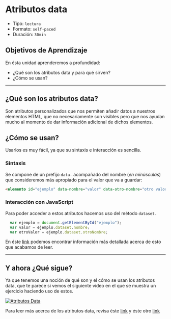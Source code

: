 # Atributos data

- Tipo: `lectura`
- Formato: `self-paced`
- Duración: `30min`

## Objetivos de Aprendizaje

En ésta unidad aprenderemos a profundidad:

- ¿Qué son los atributos data y para qué sirven?
- ¿Cómo se usan?

***

## ¿Qué son los atributos data?

Son atributos personalizados que nos permiten añadir datos a nuestros elementos
HTML, que no necesariamente son visibles pero que nos ayudan mucho al momento
de dar información adicional de dichos elementos.

## ¿Cómo se usan?

Usarlos es muy fácil, ya que su sintaxis e interacción es sencilla.

### Sintaxis

Se compone de un prefijo `data-` acompañado del nombre (*en minúsculas*) que
consideremos más apropiado para el valor que va a guardar:

```html
<elemento id="ejemplo" data-nombre="valor" data-otro-nombre="otro valor">
```

### Interacción con JavaScript

Para poder acceder a estos atributos hacemos uso del método `dataset`.

```javascript
  var ejemplo = document.getElementById("ejemplo");
  var valor = ejemplo.dataset.nombre;
  var otroValor = ejemplo.dataset.otroNombre;
```

En éste [link](https://cybmeta.com/los-atributos-data-y-el-dataset-api) podemos
encontrar información más detallada acerca de esto que acabamos de leer.

***

## Y ahora ¿Qué sigue?

Ya que tenemos una noción de qué son y el cómo se usan los atributos data, que
te parece si vemos el siguiente video en el que se muestra un ejercicio
haciendo uso de estos.

[![Atributos Data](https://img.youtube.com/vi/fnn6mqN1S8Q/0.jpg)](https://www.youtube.com/watch?v=fnn6mqN1S8Q)

Para leer más acerca de los atributos data, revisa éste [link](https://developer.mozilla.org/en-US/docs/Learn/HTML/Howto/Use_data_attributes)
y éste otro [link](https://www.w3schools.com/tags/att_global_data.asp)
